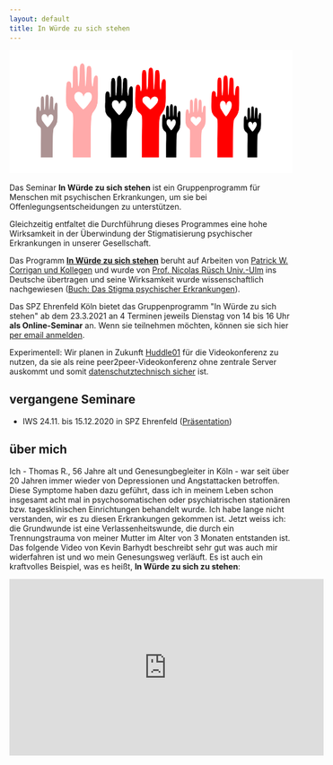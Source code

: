 ```yaml
---
layout: default
title: In Würde zu sich stehen
---
```


![logo](/assets/images/logo-iws.png)

Das Seminar __In Würde zu sich stehen__ ist ein Gruppenprogramm für Menschen mit psychischen Erkrankungen, 
um sie bei Offenlegungsentscheidungen zu unterstützen. 

Gleichzeitig entfaltet die Durchführung dieses Programmes eine hohe Wirksamkeit in der Überwindung
der Stigmatisierung psychischer Erkrankungen in unserer Gesellschaft.

Das Programm [__In Würde zu sich stehen__](https://www.uni-ulm.de/med/iws/) beruht auf Arbeiten von [Patrick W. Corrigan und Kollegen](https://www.amazon.de/Coming-Proud-Stigma-Mental-Illness/dp/0578158566) und wurde von 
[Prof. Nicolas Rüsch Univ.-Ulm](https://www.uniklinik-ulm.de/psychiatrie-und-psychotherapie-ii/unser-team/nicolas-ruesch.html/) 
ins Deutsche übertragen und seine Wirksamkeit wurde wissenschaftlich
nachgewiesen ([Buch: Das Stigma psychischer Erkrankungen](https://www.amazon.de/Das-Stigma-psychischer-Erkrankung-Diskriminierung/dp/3437235206/)).

Das SPZ Ehrenfeld Köln bietet das Gruppenprogramm "In Würde zu sich stehen" ab dem 23.3.2021 an 4 Terminen jeweils Dienstag von 14 bis 16 Uhr __als Online-Seminar__ an. Wenn sie teilnehmen möchten, können sie sich hier [per email anmelden](mailto:zu.sich.stehen@inwuerde.de?subject=AnmeldungIWS).

Experimentell: Wir planen in Zukunft [Huddle01](https://beta.huddle01.com/) für die Videokonferenz zu nutzen, da sie als reine peer2peer-Videokonferenz ohne zentrale Server auskommt und somit [datenschutztechnisch sicher](https://medium.com/huddle-01/privacy-and-security-at-huddle-01-9e11d5fcc385) ist.

## vergangene Seminare

- IWS 24.11. bis 15.12.2020 in SPZ Ehrenfeld ([Präsentation](/assets/files/FolienIWS_SPZ20.pdf))

## über mich

Ich - Thomas R., 56 Jahre alt und Genesungbegleiter in Köln - war seit über 20 Jahren immer wieder von Depressionen und Angstattacken betroffen. Diese Symptome haben dazu geführt, dass ich in meinem Leben schon insgesamt acht mal in psychosomatischen oder psychiatrischen stationären bzw. tagesklinischen Einrichtungen behandelt wurde. Ich habe lange nicht verstanden, wir es zu diesen Erkrankungen gekommen ist. Jetzt weiss ich: die Grundwunde ist eine Verlassenheitswunde, die durch ein Trennungstrauma von meiner Mutter im Alter von 3 Monaten entstanden ist. Das folgende Video von Kevin Barhydt beschreibt sehr gut was auch mir widerfahren ist und wo mein Genesungsweg verläuft. Es ist auch ein kraftvolles Beispiel, was es heißt, __In Würde zu sich zu stehen__:

<iframe width="560" height="315" src="https://www.youtube.com/embed/VfDznqad-AI" frameborder="0" allow="accelerometer; autoplay; clipboard-write; encrypted-media; gyroscope; picture-in-picture" allowfullscreen></iframe>
